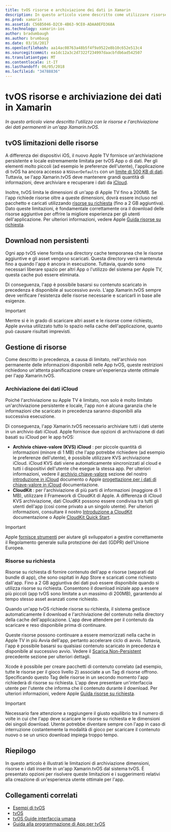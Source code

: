 ```yaml
---
title: tvOS risorse e archiviazione dei dati in Xamarin
description: In questo articolo viene descritto come utilizzare risorse e archiviazione persistente dei dati in un'app tvOS compilata con Xamarin. Vengono illustrate le risorse di archiviazione e su richiesta dei dati iCloud.
ms.prod: xamarin
ms.assetid: C56B5046-D2C0-4B63-9CE0-ADAA0EFD368A
ms.technology: xamarin-ios
author: bradumbaugh
ms.author: brumbaug
ms.date: 03/16/2017
ms.openlocfilehash: aa14ac08763a48b5f4f9a9522e8b10c652e513c4
ms.sourcegitcommit: ea1dc12a3c2d7322f234997daacbfdb6ad542507
ms.translationtype: MT
ms.contentlocale: it-IT
ms.lasthandoff: 06/05/2018
ms.locfileid: "34788836"
---
```

# <a name="tvos-resources-and-data-storage-in-xamarin"></a>tvOS risorse e archiviazione dei dati in Xamarin

_In questo articolo viene descritto l'utilizzo con le risorse e l'archiviazione dei dati permanenti in un'app Xamarin.tvOS._

<a name="tvOS-Resource-Limitations" />

## <a name="tvos-resource-limitations"></a>tvOS limitazioni delle risorse

A differenza dei dispositivi iOS, il nuovo Apple TV fornisce un'archiviazione persistente e locale estremamente limitata per tvOS App o di dati. Per gli elementi molto piccoli (ad esempio le preferenze dell'utente), l'applicazione di tvOS ha ancora accesso a `NSUserDefaults` con un [limite di 500 KB di dati](https://forums.developer.apple.com/message/50696#50696). Tuttavia, se l'app Xamarin.tvOS deve mantenere grandi quantità di informazioni, deve archiviare e recuperare i dati da [iCloud](#iCloud-Data-Storage).

Inoltre, tvOS limita le dimensioni di un'app di Apple TV fino a 200MB. Se l'app richiede risorse oltre a queste dimensioni, dovrà essere incluso nel pacchetto e caricati utilizzando [risorse su richiesta](#On-Demand-Resources) (fino a 2 GB aggiuntiva). Dato queste limitazioni, è fondamentale correttamente ora il download delle risorse aggiuntive per offrire la migliore esperienza per gli utenti dell'applicazione. Per ulteriori informazioni, vedere Apple [Guida risorse su richiesta](https://developer.apple.com/library/prerelease/tvos/documentation/FileManagement/Conceptual/On_Demand_Resources_Guide/index.html#//apple_ref/doc/uid/TP40015083).

<a name="Non-Persistent-Downloads" />

## <a name="non-persistent-downloads"></a>Download non persistenti

Ogni app tvOS viene fornita una directory cache temporanea che le risorse aggiuntive e gli asset vengono scaricati. Questa directory verrà mantenuta fino a quando l'app è ancora in esecuzione. Tuttavia, quando sono necessari liberare spazio per altri App o l'utilizzo del sistema per Apple TV, questa cache può essere eliminata.

Di conseguenza, l'app è possibile basarsi su contenuto scaricato in precedenza è disponibile al successivo avvio. L'app Xamarin.tvOS sempre deve verificare l'esistenza delle risorse necessarie e scaricarli in base alle esigenze.

> [!IMPORTANT]
> Mentre si è in grado di scaricare altri asset e le risorse come richiesto, Apple avvisa utilizzato tutto lo spazio nella cache dell'applicazione, quanto può causare risultati imprevisti.




<a name="Managing-Resources" />

## <a name="managing-resources"></a>Gestione di risorse

Come descritto in precedenza, a causa di limitato, nell'archivio non permanente delle informazioni disponibili nelle App tvOS, queste restrizioni richiedono un'attenta pianificazione creare un'esperienza utente ottimale per l'app Xamarin.tvOS.

<a name="iCloud-Data-Storage" />

### <a name="icloud-data-storage"></a>Archiviazione dei dati iCloud

Poiché l'archiviazione su Apple TV è limitato, non solo è molto limitato un'archiviazione persistente e locale, l'app non è alcuna garanzia che le informazioni che scaricato in precedenza saranno disponibili alla successiva esecuzione.

Di conseguenza, l'app Xamarin.tvOS necessario archiviare tutti i dati utente in un archivio dati iCloud. Apple fornisce due opzioni di archiviazione di dati basati su iCloud per le app tvOS:

- **Archivio chiave-valore (KVS) iCloud** : per piccole quantità di informazioni (minore di 1 MB) che l'app potrebbe richiedere (ad esempio le preferenze dell'utente), è possibile utilizzare KVS archiviazione iCloud. iCloud KVS dati viene automaticamente sincronizzati al cloud e tutti i dispositivi dell'utente che esegue la stessa app. Per ulteriori informazioni, vedere il [archivio chiave-valore](~/ios/data-cloud/introduction-to-icloud.md) sezione del nostro [introduzione in iCloud](~/ios/data-cloud/introduction-to-icloud.md) documento o Apple [progettazione per i dati di chiave-valore in iCloud](https://developer.apple.com/library/prerelease/tvos/documentation/General/Conceptual/iCloudDesignGuide/Chapters/DesigningForKey-ValueDataIniCloud.html#//apple_ref/doc/uid/TP40012094-CH7) documentazione.
- **CloudKit** : per l'archiviazione di più parti di informazioni (maggiore di 1 MB), utilizzare il Framework di CloudKit di Apple. A differenza di iCloud KVS archiviazione, dati CloudKit possono essere condivisa tra tutti gli utenti dell'app (così come privato a un singolo utente). Per ulteriori informazioni, consultare il nostro [Introduzione a CloudKit](~/ios/data-cloud/intro-to-cloudkit.md) documentazione o Apple [CloudKit Quick Start](https://developer.apple.com/library/prerelease/tvos/documentation/DataManagement/Conceptual/CloudKitQuickStart/Introduction/Introduction.html#//apple_ref/doc/uid/TP40014987).

> [!IMPORTANT]
> Apple [fornisce strumenti](https://developer.apple.com/support/allowing-users-to-manage-data/) per aiutare gli sviluppatori a gestire correttamente il Regolamento generale sulla protezione dei dati (GDPR) dell'Unione Europea.

<a name="On-Demand-Resources" />

### <a name="on-demand-resources"></a>Risorse su richiesta

Risorse su richiesta di fornire contenuto dell'app e risorse (separati dal bundle di app), che sono ospitati in App Store e scaricati come richiesto dall'app. Fino a 2 GB aggiuntiva dei dati può essere disponibile quando si utilizza risorse su richiesta. Consentono il download iniziale app a essere più piccoli (app tvOS sono limitate a un massimo di 200MB), garantendo al tempo stesso asset avanzati come richiesto.

Quando un'app tvOS richiede risorse su richiesta, il sistema gestisce automaticamente il download e l'archiviazione del contenuto nella directory della cache dell'applicazione. L'app deve attendere per il contenuto da scaricare e reso disponibile prima di continuare.

Queste risorse possono continuare a essere memorizzati nella cache in Apple TV in più Avvia dell'app, pertanto accelerare ciclo di avvio. Tuttavia, l'app è possibile basarsi su qualsiasi contenuto scaricato in precedenza è disponibile al successivo avvio. Vedere il [Scarica Non-Persistent](#Non-Persistent-Downloads) precedente sezione per ulteriori dettagli.

Xcode è possibile per creare pacchetti di contenuto correlato (ad esempio, tutte le risorse per il gioco livello 2) associate a un Tag di risorse offrono. Specificando questo Tag delle risorse in un secondo momento l'app richiederà di risorse su richiesta. L'app deve presentare un'interfaccia utente per l'utente che informa che il contenuto durante il download. Per ulteriori informazioni, vedere Apple [Guida risorse su richiesta](https://developer.apple.com/library/prerelease/tvos/documentation/FileManagement/Conceptual/On_Demand_Resources_Guide/index.html#//apple_ref/doc/uid/TP40015083).

> [!IMPORTANT]
> Necessario fare attenzione a raggiungere il giusto equilibrio tra il numero di volte in cui che l'app deve scaricare le risorse su richiesta e le dimensioni dei singoli download. Utente potrebbe diventare sempre con l'app in caso di interruzione costantemente la modalità di gioco per scaricare il contenuto nuovo o se un unico download impiega troppo tempo.




<a name="Summary" />

## <a name="summary"></a>Riepilogo

In questo articolo è illustrati le limitazioni di archiviazione dimensioni, risorse e i dati inserite in un'app Xamarin.tvOS dal sistema tvOS. È presentato opzioni per risolvere queste limitazioni e i suggerimenti relativi alla creazione di un'esperienza utente ottimale per l'app.



## <a name="related-links"></a>Collegamenti correlati

- [Esempi di tvOS](https://developer.xamarin.com/samples/tvos/all/)
- [tvOS](https://developer.apple.com/tvos/)
- [tvOS Guide interfaccia umana](https://developer.apple.com/tvos/human-interface-guidelines/)
- [Guida alla programmazione di App per tvOS](https://developer.apple.com/library/prerelease/tvos/documentation/General/Conceptual/AppleTV_PG/)
